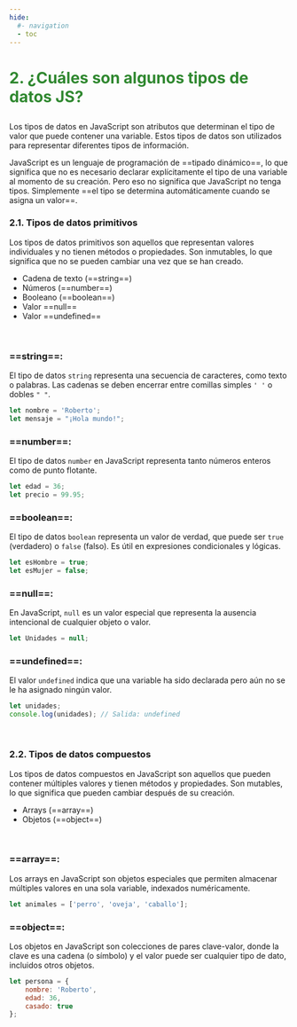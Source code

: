 ```yaml
---
hide:
  #- navigation
  - toc
---
```

# <p style="color:#308830;">**2. ¿Cuáles son algunos tipos de datos JS?**</p>
Los tipos de datos en JavaScript son atributos que determinan el tipo de valor que puede contener una variable. Estos tipos de datos son utilizados para representar diferentes tipos de información.

JavaScript es un lenguaje de programación de ==tipado dinámico==, lo que significa que no es necesario declarar explícitamente el tipo de una variable al momento de su creación. Pero eso no significa que JavaScript no tenga tipos. Simplemente ==el tipo se determina automáticamente cuando se asigna un valor==.
<br>

### 2.1. Tipos de datos primitivos
Los tipos de datos primitivos son aquellos que representan valores individuales y no tienen métodos o propiedades. Son inmutables, lo que significa que no se pueden cambiar una vez que se han creado.

  - Cadena de texto (==string==)
  - Números (==number==)
  - Booleano (==boolean==)
  - Valor ==null==
  - Valor ==undefined==
<br>

### ==string==:
El tipo de datos `string` representa una secuencia de caracteres, como texto o palabras. Las cadenas se deben encerrar entre comillas simples `' '` o dobles `" "`.

```js
let nombre = 'Roberto';
let mensaje = "¡Hola mundo!";
```

### ==number==:
El tipo de datos `number` en JavaScript representa tanto números enteros como de punto flotante.

```js
let edad = 36;
let precio = 99.95;
```

### ==boolean==:
El tipo de datos `boolean` representa un valor de verdad, que puede ser `true` (verdadero) o `false` (falso). Es útil en expresiones condicionales y lógicas.

```js
let esHombre = true;
let esMujer = false;
```

### ==null==:
En JavaScript, `null` es un valor especial que representa la ausencia intencional de cualquier objeto o valor.

```js
let Unidades = null;
```

### ==undefined==:
El valor `undefined` indica que una variable ha sido declarada pero aún no se le ha asignado ningún valor.

```js
let unidades;
console.log(unidades); // Salida: undefined
```
<br>

### 2.2. Tipos de datos compuestos
Los tipos de datos compuestos en JavaScript son aquellos que pueden contener múltiples valores y tienen métodos y propiedades. Son mutables, lo que significa que pueden cambiar después de su creación.

  - Arrays (==array==)
  - Objetos (==object==)
<br>

### ==array==:
Los arrays en JavaScript son objetos especiales que permiten almacenar múltiples valores en una sola variable, indexados numéricamente.

```js
let animales = ['perro', 'oveja', 'caballo'];
```

### ==object==:
Los objetos en JavaScript son colecciones de pares clave-valor, donde la clave es una cadena (o símbolo) y el valor puede ser cualquier tipo de dato, incluidos otros objetos.

```js
let persona = {
    nombre: 'Roberto',
    edad: 36,
    casado: true
};
```
<br>
<br>
